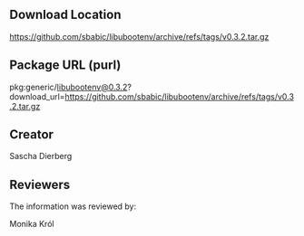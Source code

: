 ## Download Location

https://github.com/sbabic/libubootenv/archive/refs/tags/v0.3.2.tar.gz 

## Package URL (purl)

pkg:generic/libubootenv@0.3.2?download_url=https://github.com/sbabic/libubootenv/archive/refs/tags/v0.3.2.tar.gz 

## Creator

Sascha Dierberg

## Reviewers

The information was reviewed by:

Monika Król

